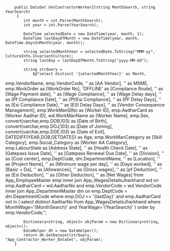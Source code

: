         public DataSet GetContractorWorker2(string MonthSearch, string YearSearch)
         {
            int month = int.Parse(MonthSearch);
            int year = int.Parse(YearSearch);

            DateTime selectedDate = new DateTime(year, month, 1);
            DateTime lastDayOfMonth = new DateTime(year, month, DateTime.DaysInMonth(year, month));

            string selectedMonthYear = selectedDate.ToString("MMM-yy", CultureInfo.InvariantCulture);
            string lastDay = lastDayOfMonth.ToString("yyyy-MM-dd");

            string strQuery =
                $@"select distinct '{selectedMonthYear}' as Month,
emp.VendorName,
emp.VendorCode,
'' as [AA Vendor],
'' as MSME,
emp.WorkOrder as [WorkOrder No],
'OFFLINE' as [Compliance Route],
'' as [Wage Payment date],
  '' as [Wage Compliance],
  '' as [Wage Delay days],
  '' as [Pf Compliance Date],
  '' as [Pf/Esi Compliance],
  '' as [PF Delay Days],
  '' as [Esi Compliance Date],
  '' as [ESI Delay Days],
  '' as [Vendor Consequence Management],
emp.WorkManSlNo as [Worker ID],
emp.AadharCard as [Worker Aadhar ID],
wd.WorkManName as [Worker Name],
emp.Sex,
convert(varchar,emp.DOB,103) as [Date of Birth],
convert(varchar,emp.DOJ,103) as [Date of Joining],
convert(varchar,emp.DOE,103) as [Date of Exit],
DATEDIFF(YEAR,DOB,GETDATE()) as Age,
emp.WorkManCategory as [Skill Category],
emp.Social_Category as [Worker AA Category],
emp.LabourState as [Address State],
'' as [Health Check Date],
'' as [Gatepass Issue Date],
'' as [Gatepass Renewal Due Date],
'' as [Division],
'' as [Cost center],
emp.DeptCode,
dm.DepartmentName,
'' as [Location],
'' as [Project Name],
'' as [Minimum wage per day],
'' as [Days worked],
'' as [Basic + Da],
'' as [Allowances],
'' as [Gross wages],
'' as [pf Deduction],
'' as [Esi Deduction],
'' as [Other Deduction],
'' as [Net Wages]
from App_EmployeeMaster emp
inner join App_WagesDetailsJharkhand wd
    on emp.AadharCard = wd.AadharNo
   and emp.VendorCode = wd.VendorCode
inner join App_DepartmentMaster dm
    on emp.DeptCode = dm.DepartmentCode
where emp.DOJ <= '{lastDay}'
  and emp.AadharCard not in (
       select distinct AadharNo 
       from App_WagesDetailsJharkhand 
       where MonthWage='{MonthSearch}' and YearWage='{YearSearch}'
  )
order by emp.VendorCode;";

            Dictionary<string, object> objParam = new Dictionary<string, object>();
            DataHelper dh = new DataHelper();
            return dh.GetDataset(strQuery, "App_Contractor_Worker_DataSet", objParam);
        }
